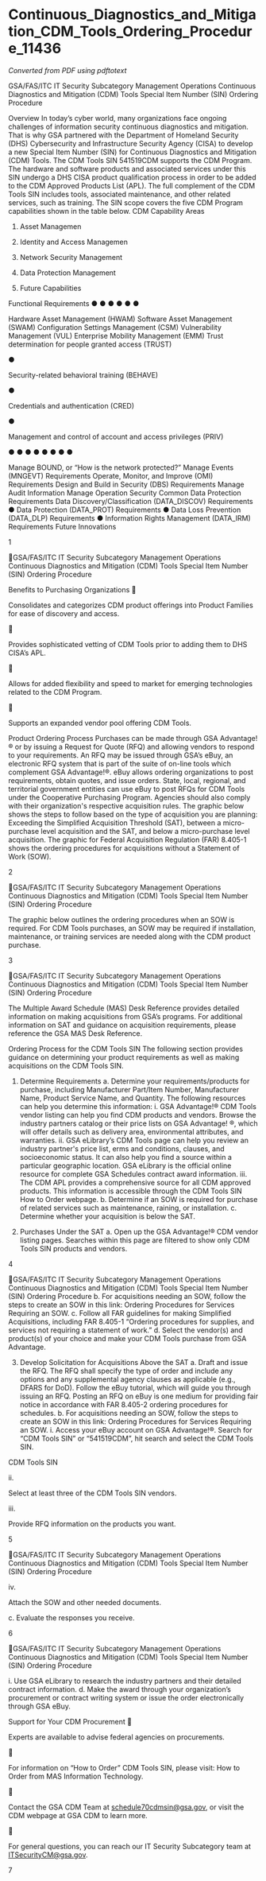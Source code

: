 # Continuous_Diagnostics_and_Mitigation_CDM_Tools_Ordering_Procedure_11436

_Converted from PDF using pdftotext_

GSA/FAS/ITC IT Security Subcategory Management Operations
Continuous Diagnostics and Mitigation (CDM) Tools Special Item Number (SIN) Ordering
Procedure

Overview
In today’s cyber world, many organizations face ongoing challenges of information security
continuous diagnostics and mitigation. That is why GSA partnered with the Department of
Homeland Security (DHS) Cybersecurity and Infrastructure Security Agency (CISA) to develop a
new Special Item Number (SIN) for Continuous Diagnostics and Mitigation (CDM) Tools. The
CDM Tools SIN 541519CDM supports the CDM Program. The hardware and software products
and associated services under this SIN undergo a DHS CISA product qualification process in
order to be added to the CDM Approved Products List (APL). The full complement of the CDM
Tools SIN includes tools, associated maintenance, and other related services, such as training.
The SIN scope covers the five CDM Program capabilities shown in the table below.
CDM Capability Areas
1. Asset Managemen

2. Identity and Access
Managemen

3. Network Security Management

4. Data Protection Management

5. Future Capabilities

Functional Requirements
●
●
●
●
●
●

Hardware Asset Management (HWAM)
Software Asset Management (SWAM)
Configuration Settings Management (CSM)
Vulnerability Management (VUL)
Enterprise Mobility Management (EMM)
Trust determination for people granted access
(TRUST)

●

Security-related behavioral training (BEHAVE)

●

Credentials and authentication (CRED)

●

Management and control of account and access
privileges (PRIV)

●
●
●
●
●
●
●
●

Manage BOUND, or “How is the network protected?”
Manage Events (MNGEVT) Requirements
Operate, Monitor, and Improve (OMI) Requirements
Design and Build in Security (DBS) Requirements
Manage Audit Information
Manage Operation Security
Common Data Protection Requirements
Data Discovery/Classification (DATA_DISCOV)
Requirements
● Data Protection (DATA_PROT) Requirements
● Data Loss Prevention (DATA_DLP) Requirements
● Information Rights Management (DATA_IRM)
Requirements
Future Innovations

1

GSA/FAS/ITC IT Security Subcategory Management Operations
Continuous Diagnostics and Mitigation (CDM) Tools Special Item Number (SIN) Ordering
Procedure

Benefits to Purchasing Organizations


Consolidates and categorizes CDM product offerings into Product Families for ease of
discovery and access.



Provides sophisticated vetting of CDM Tools prior to adding them to DHS CISA’s APL.



Allows for added flexibility and speed to market for emerging technologies related to the
CDM Program.



Supports an expanded vendor pool offering CDM Tools.

Product Ordering Process
Purchases can be made through GSA Advantage!® or by issuing a Request for Quote (RFQ)
and allowing vendors to respond to your requirements. An RFQ may be issued through GSA’s
eBuy, an electronic RFQ system that is part of the suite of on-line tools which complement GSA
Advantage!®. eBuy allows ordering organizations to post requirements, obtain quotes, and
issue orders.
State, local, regional, and territorial government entities can use eBuy to post RFQs for CDM
Tools under the Cooperative Purchasing Program. Agencies should also comply with their
organization's respective acquisition rules.
The graphic below shows the steps to follow based on the type of acquisition you are planning:
Exceeding the Simplified Acquisition Threshold (SAT), between a micro-purchase level
acquisition and the SAT, and below a micro-purchase level acquisition. The graphic for Federal
Acquisition Regulation (FAR) 8.405-1 shows the ordering procedures for acquisitions without a
Statement of Work (SOW).

2

GSA/FAS/ITC IT Security Subcategory Management Operations
Continuous Diagnostics and Mitigation (CDM) Tools Special Item Number (SIN) Ordering
Procedure

The graphic below outlines the ordering procedures when an SOW is required. For CDM Tools
purchases, an SOW may be required if installation, maintenance, or training services are
needed along with the CDM product purchase.

3

GSA/FAS/ITC IT Security Subcategory Management Operations
Continuous Diagnostics and Mitigation (CDM) Tools Special Item Number (SIN) Ordering
Procedure

The Multiple Award Schedule (MAS) Desk Reference provides detailed information on making
acquisitions from GSA’s programs. For additional information on SAT and guidance on
acquisition requirements, please reference the GSA MAS Desk Reference.

Ordering Process for the CDM Tools SIN
The following section provides guidance on determining your product requirements as well as
making acquisitions on the CDM Tools SIN.

1. Determine Requirements
a. Determine your requirements/products for purchase, including Manufacturer Part/Item
Number, Manufacturer Name, Product Service Name, and Quantity. The following
resources can help you determine this information:
i. GSA Advantage!® CDM Tools vendor listing can help you find CDM products and
vendors. Browse the industry partners catalog or their price lists on GSA Advantage!
®, which will offer details such as delivery area, environmental attributes, and
warranties.
ii. GSA eLibrary’s CDM Tools page can help you review an industry partner's price list,
erms and conditions, clauses, and socioeconomic status. It can also help you find a
source within a particular geographic location. GSA eLibrary is the official online
resource for complete GSA Schedules contract award information.
iii. The CDM APL provides a comprehensive source for all CDM approved products.
This information is accessible through the CDM Tools SIN How to Order webpage.
b. Determine if an SOW is required for purchase of related services such as maintenance,
raining, or installation.
c. Determine whether your acquisition is below the SAT.

2. Purchases Under the SAT
a. Open up the GSA Advantage!® CDM vendor listing pages. Searches within this page are
filtered to show only CDM Tools SIN products and vendors.

4

GSA/FAS/ITC IT Security Subcategory Management Operations
Continuous Diagnostics and Mitigation (CDM) Tools Special Item Number (SIN) Ordering
Procedure
b. For acquisitions needing an SOW, follow the steps to create an SOW in this link:
Ordering Procedures for Services Requiring an SOW.
c. Follow all FAR guidelines for making Simplified Acquisitions, including FAR 8.405-1
“Ordering procedures for supplies, and services not requiring a statement of work.”
d. Select the vendor(s) and product(s) of your choice and make your CDM Tools purchase
from GSA Advantage.

3. Develop Solicitation for Acquisitions Above the SAT
a. Draft and issue the RFQ. The RFQ shall specify the type of order and include any
options and any supplemental agency clauses as applicable (e.g., DFARS for DoD).
Follow the eBuy tutorial, which will guide you through issuing an RFQ. Posting an RFQ
on eBuy is one medium for providing fair notice in accordance with FAR 8.405-2 ordering
procedures for schedules.
b. For acquisitions needing an SOW, follow the steps to create an SOW in this link:
Ordering Procedures for Services Requiring an SOW.
i. Access your eBuy account on GSA Advantage!®. Search for “CDM Tools SIN” or
“541519CDM”, hit search and select the CDM Tools SIN.

CDM Tools SIN

ii.

Select at least three of the CDM Tools SIN vendors.

iii.

Provide RFQ information on the products you want.

5

GSA/FAS/ITC IT Security Subcategory Management Operations
Continuous Diagnostics and Mitigation (CDM) Tools Special Item Number (SIN) Ordering
Procedure

iv.

Attach the SOW and other needed documents.

c. Evaluate the responses you receive.

6

GSA/FAS/ITC IT Security Subcategory Management Operations
Continuous Diagnostics and Mitigation (CDM) Tools Special Item Number (SIN) Ordering
Procedure

i. Use GSA eLibrary to research the industry partners and their detailed contract
information.
d. Make the award through your organization’s procurement or contract writing system or
issue the order electronically through GSA eBuy.

Support for Your CDM Procurement


Experts are available to advise federal agencies on procurements.



For information on “How to Order” CDM Tools SIN, please visit: How to Order from MAS
Information Technology.



Contact the GSA CDM Team at schedule70cdmsin@gsa.gov, or visit the CDM webpage
at GSA CDM to learn more.



For general questions, you can reach our IT Security Subcategory team at
ITSecurityCM@gsa.gov.

7

